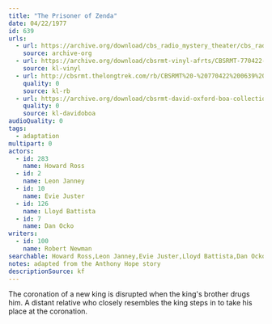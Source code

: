 ```yaml
---
title: "The Prisoner of Zenda"
date: 04/22/1977
id: 639
urls: 
  - url: https://archive.org/download/cbs_radio_mystery_theater/cbs_radio_mystery_theater-0601-0650.zip/cbs_radio_mystery_theater-0601-0650%2Fcbsrmt_0639_prisoner_of_zenda.mp3
    source: archive-org
  - url: https://archive.org/download/cbsrmt-vinyl-afrts/CBSRMT-770422-0639-The-Prisoner-Of-Zenda_afrts.mp3
    source: kl-vinyl
  - url: http://cbsrmt.thelongtrek.com/rb/CBSRMT%20-%20770422%200639%20The%20Prisoner%20Of%20Zenda_WLNH-FM__rb.mp3
    quality: 0
    source: kl-rb
  - url: https://archive.org/download/cbsrmt-david-oxford-boa-collection/CBSRMT-770422-0639-The-Prisoner-of-Zenda-(AFRTS)-(256-44)-{BoA}.mp3
    quality: 0
    source: kl-davidoboa
audioQuality: 0
tags: 
  - adaptation
multipart: 0
actors:  
  - id: 283
    name: Howard Ross  
  - id: 2
    name: Leon Janney  
  - id: 10
    name: Evie Juster  
  - id: 126
    name: Lloyd Battista  
  - id: 7
    name: Dan Ocko
writers:  
  - id: 100
    name: Robert Newman
searchable: Howard Ross,Leon Janney,Evie Juster,Lloyd Battista,Dan Ocko Robert Newman
notes: adapted from the Anthony Hope story
descriptionSource: kf
---
```

The coronation of a new king is disrupted when the king's brother drugs him. A distant relative who closely resembles the king steps in to take his place at the coronation.